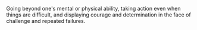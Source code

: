 Going beyond one's mental or physical ability, taking action even when things are difficult, and displaying courage and determination in the face of challenge and repeated failures.